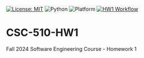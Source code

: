 [![License: MIT](https://img.shields.io/badge/License-MIT-brightgreen.svg)](https://opensource.org/licenses/MIT)
![Python](https://img.shields.io/badge/Python-3.13-blue.svg)
![Platform](https://img.shields.io/badge/Platform-Linux-blue)
[![HW1 Workflow](https://github.com/AMAPAD/CSC-510-HW1/actions/workflows/hw1_workflow.yml/badge.svg?branch=main&event=workflow_run)](https://github.com/AMAPAD/CSC-510-HW1/actions/workflows/hw1_workflow.yml)
# CSC-510-HW1
Fall 2024 Software Engineering Course - Homework 1
